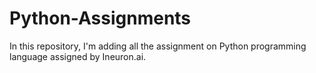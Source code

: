 # Python-Assignments
In this repository, I'm adding all the assignment on Python programming language assigned by Ineuron.ai.

